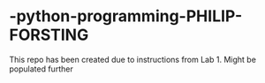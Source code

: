 # -python-programming-PHILIP-FORSTING
This repo has been created due to instructions from Lab 1. Might be populated further

